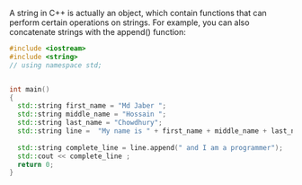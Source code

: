A string in C++ is actually an object, which contain functions that can perform certain operations on strings. For example, you can also concatenate strings with the append() function:
``` cpp
#include <iostream>
#include <string>
// using namespace std;


int main()
{
  std::string first_name = "Md Jaber ";
  std::string middle_name = "Hossain ";
  std::string last_name = "Chowdhury";
  std::string line =  "My name is " + first_name + middle_name + last_name ;
  
  std::string complete_line = line.append(" and I am a programmer");
  std::cout << complete_line ;
  return 0;
}
```